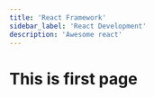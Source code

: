 ```yaml
---
title: 'React Framework'
sidebar_label: 'React Development'
description: 'Awesome react'
---
```


# This is first page